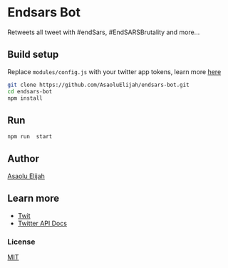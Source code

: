 # Endsars Bot

Retweets all tweet with #endSars, #EndSARSBrutality and more...

## Build setup

Replace `modules/config.js` with your twitter app tokens, learn more [here](https://developer.twitter.com/en/docs)

```bash
git clone https://github.com/AsaoluElijah/endsars-bot.git
cd endsars-bot
npm install
```

## Run

```bash
npm run  start
```

## Author

[Asaolu Elijah](https://twitter.com/asaolu_elijah)

## Learn more

- [Twit](https://github.com/ttezel/twit)
- [Twitter API Docs](https://developer.twitter.com/en/docs)

### License

[MIT](license.md)
